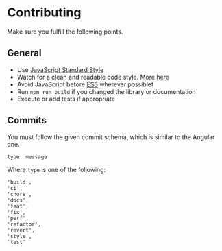 # Contributing

Make sure you fulfill the following points.

## General

- Use [JavaScript Standard Style](https://standardjs.com/)
- Watch for a clean and readable code style. More [here](https://medium.com/javascript-scene/elements-of-javascript-style-caa8821cb99f)
- Avoid JavaScript before [ES6](http://es6-features.org/) wherever possiblet
- Run `npm run build` if you changed the library or documentation
- Execute or add tests if appropriate

## Commits

You must follow the given commit schema, which is similar to the Angular one.

```
type: message
```

Where `type` is one of the following:

```
'build',
'ci',
'chore',
'docs',
'feat',
'fix',
'perf',
'refactor',
'revert',
'style',
'test'
```
